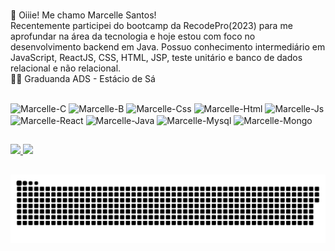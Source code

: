# 
🤞 Oiiie! Me chamo Marcelle Santos! <br>
Recentemente participei do bootcamp da RecodePro(2023) para me aprofundar na área da tecnologia e hoje estou com foco no desenvolvimento backend em Java.
Possuo conhecimento intermediário em JavaScript, ReactJS, CSS, HTML, JSP, teste unitário e banco de dados relacional e não relacional. <br>
👩‍🎓 Graduanda ADS - Estácio de Sá <br> 

##

<div>
  <img align="center" alt="Marcelle-C" height="40" width="50" src="https://cdn.jsdelivr.net/gh/devicons/devicon/icons/c/c-plain.svg"/>
  <img align="center" alt="Marcelle-B" height="40" width="50" src="https://cdn.jsdelivr.net/gh/devicons/devicon/icons/bootstrap/bootstrap-original.svg"/>
  <img align="center" alt="Marcelle-Css" height="40" width="50" src="https://cdn.jsdelivr.net/gh/devicons/devicon/icons/css3/css3-original.svg"/>
  <img align="center" alt="Marcelle-Html" height="40" width="50" src="https://cdn.jsdelivr.net/gh/devicons/devicon/icons/html5/html5-original.svg"/>
  <img align="center" alt="Marcelle-Js" height="40" width="50" src="https://cdn.jsdelivr.net/gh/devicons/devicon/icons/javascript/javascript-original.svg"/>
  <img align="center" alt="Marcelle-React" height="40" width="50" src="https://cdn.jsdelivr.net/gh/devicons/devicon/icons/react/react-original.svg"/>
  <img align="center" alt="Marcelle-Java" height="40" width="50" src="https://cdn.jsdelivr.net/gh/devicons/devicon/icons/java/java-original.svg"/>
  <img align="center" alt="Marcelle-Mysql" height="40" width="50" src="https://cdn.jsdelivr.net/gh/devicons/devicon/icons/mysql/mysql-original.svg"/>
  <img align="center" alt="Marcelle-Mongo" height="40" width="50" src="https://cdn.jsdelivr.net/gh/devicons/devicon/icons/mongodb/mongodb-plain-wordmark.svg"/>
  </div>

##

<div>
  <a href="https://www.linkedin.com/in/marcelle-s-170995163/)" target="_blank"><img src="https://img.shields.io/badge/LinkedIn-0077B5?style=for-the-badge&logo=linkedin&logoColor=white"/>
   <a href="mailto:marcelledossantos2@gmail.com)" target="_blank"><img src="https://img.shields.io/badge/Gmail-D14836?style=for-the-badge&logo=gmail&logoColor=white"/>
</div>

##
<picture>
  <source media="(prefers-color-scheme: dark)" srcset="https://raw.githubusercontent.com/marcelledssantos/marcelledsssantos/output/github-contribution-grid-snake-dark.svg">
  <source media="(prefers-color-scheme: light)" srcset="https://raw.githubusercontent.com/marcelledssantos/marcelledssantos/output/github-contribution-grid-snake.svg">
  <img alt="github contribution grid snake animation" src="https://raw.githubusercontent.com/marcelledssantos/marcelledssantos/output/github-contribution-grid-snake.svg">
</picture>


